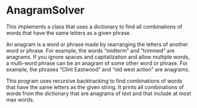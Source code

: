 # AnagramSolver

This implements a class that uses a dictionary to find all combinations of words that have the same letters as a given phrase.

An anagram is a word or phrase made by rearranging the letters of another word or phrase. For example, the words “midterm” and “trimmed” are anagrams. If you ignore spaces and capitalization and allow multiple words, a multi-word phrase can be an anagram of some other word or phrase. For example, the phrases “Clint Eastwood” and “old west action” are anagrams.

This program uses recursive backtracking to find combinations of words that have the same letters as the given string. It prints all combinations of words from the dictionary that are anagrams of text and that include at most max words. 
